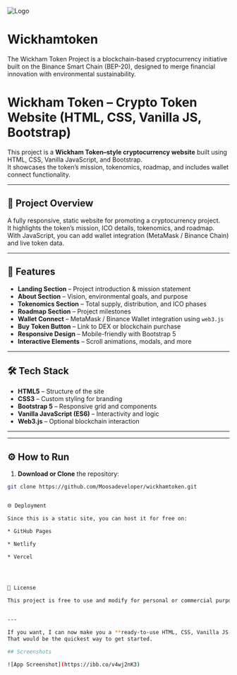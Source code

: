 
![Logo](https://web.archive.org/web/20240311032431im_/https://wickhamtoken.com/wp-content/uploads/2021/07/logo-pronto-black-1.png)


# Wickhamtoken

The Wickham Token Project is a blockchain-based cryptocurrency initiative built on the Binance Smart Chain (BEP-20), designed to merge financial innovation with environmental sustainability.



# Wickham Token – Crypto Token Website (HTML, CSS, Vanilla JS, Bootstrap)

This project is a **Wickham Token–style cryptocurrency website** built using HTML, CSS, Vanilla JavaScript, and Bootstrap.  
It showcases the token’s mission, tokenomics, roadmap, and includes wallet connect functionality.

---

## 📖 Project Overview

A fully responsive, static website for promoting a cryptocurrency project.  
It highlights the token’s mission, ICO details, tokenomics, and roadmap.  
With JavaScript, you can add wallet integration (MetaMask / Binance Chain) and live token data.

---

## 🚀 Features

- **Landing Section** – Project introduction & mission statement
- **About Section** – Vision, environmental goals, and purpose
- **Tokenomics Section** – Total supply, distribution, and ICO phases
- **Roadmap Section** – Project milestones
- **Wallet Connect** – MetaMask / Binance Wallet integration using `web3.js`
- **Buy Token Button** – Link to DEX or blockchain purchase
- **Responsive Design** – Mobile-friendly with Bootstrap 5
- **Interactive Elements** – Scroll animations, modals, and more

---

## 🛠 Tech Stack

- **HTML5** – Structure of the site
- **CSS3** – Custom styling for branding
- **Bootstrap 5** – Responsive grid and components
- **Vanilla JavaScript (ES6)** – Interactivity and logic
- **Web3.js** – Optional blockchain interaction

---

---

## ⚙️ How to Run

1. **Download or Clone** the repository:
```bash
git clone https://github.com/Moosadeveloper/wickhamtoken.git


🌐 Deployment

Since this is a static site, you can host it for free on:

* GitHub Pages

* Netlify

* Vercel




📜 License

This project is free to use and modify for personal or commercial purposes.


---

If you want, I can now make you a **ready-to-use HTML, CSS, Vanilla JS, Bootstrap template** that matches the Wickham Token style so you just change the text/images for your client.  
That would be the quickest way to get started.

## Screenshots

![App Screenshot](https://ibb.co/v4wj2nK3)


